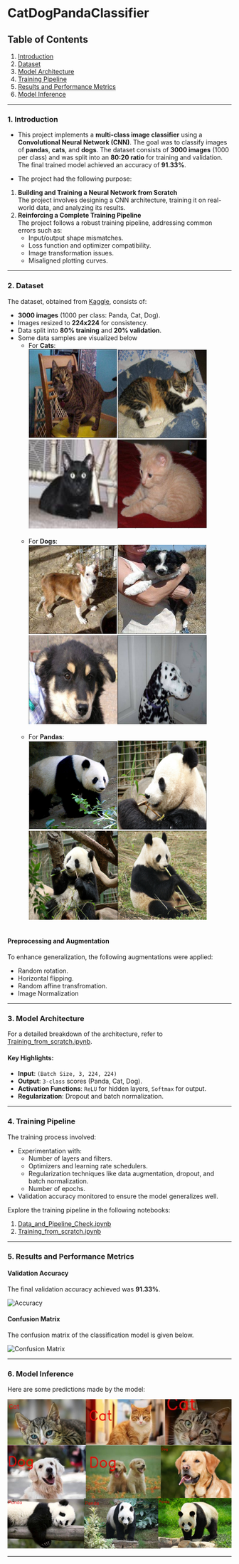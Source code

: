# CatDogPandaClassifier


## Table of Contents
1. [Introduction](#1-introduction)
2. [Dataset](#2-dataset)
3. [Model Architecture](#3-model-architecture)
4. [Training Pipeline](#4-training-pipeline)
5. [Results and Performance Metrics](#5-results-and-performance-metrics)
6. [Model Inference](#6-model-inference)


---

### 1. Introduction

- This project implements a **multi-class image classifier** using a **Convolutional Neural Network (CNN)**. The goal was to classify images of **pandas**, **cats**, and **dogs**. The dataset consists of **3000 images** (1000 per class) and was split into an **80:20 ratio** for training and validation. The final trained model achieved an accuracy of **91.33%**.

- The project had the following purpose:
1. **Building and Training a Neural Network from Scratch**  
   The project involves designing a CNN architecture, training it on real-world data, and analyzing its results.
2. **Reinforcing a Complete Training Pipeline**  
   The project follows a robust training pipeline, addressing common errors such as:
   - Input/output shape mismatches.
   - Loss function and optimizer compatibility.
   - Image transformation issues.
   - Misaligned plotting curves.

---

### 2. Dataset

The dataset, obtained from [Kaggle](https://www.kaggle.com/ashishsaxena2209/animal-image-datasetdog-cat-and-panda), consists of:
- **3000 images** (1000 per class: Panda, Cat, Dog).
- Images resized to **224x224** for consistency.
- Data split into **80% training** and **20% validation**.
- Some data samples are visualized below<br>
   - For **Cats**:<br>
     <img src='https://github.com/04092000f/CatDogPandaClassifier/blob/main/visuals/cat.png' width='200' height='200'><img src='https://github.com/04092000f/CatDogPandaClassifier/blob/main/visuals/cat1.png' width='200' height='200'><img src='https://github.com/04092000f/CatDogPandaClassifier/blob/main/visuals/cat2.png' width='200' height='200'><img src='https://github.com/04092000f/CatDogPandaClassifier/blob/main/visuals/cat3.png' width='200' height='200'><br><br>
   - For **Dogs**:<br>
     <img src='https://github.com/04092000f/CatDogPandaClassifier/blob/main/visuals/dog.png' width='200' height='200'><img src='https://github.com/04092000f/CatDogPandaClassifier/blob/main/visuals/dog1.png' width='200' height='200'><img src='https://github.com/04092000f/CatDogPandaClassifier/blob/main/visuals/dog2.png' width='200' height='200'><img src='https://github.com/04092000f/CatDogPandaClassifier/blob/main/visuals/dog3.png' width='200' height='200'><br><br>
   - For **Pandas**:<br>
     <img src='https://github.com/04092000f/CatDogPandaClassifier/blob/main/visuals/panda.png' width='200' height='200'><img src='https://github.com/04092000f/CatDogPandaClassifier/blob/main/visuals/panda1.png' width='200' height='200'><img src='https://github.com/04092000f/CatDogPandaClassifier/blob/main/visuals/panda2.png' width='200' height='200'><img src='https://github.com/04092000f/CatDogPandaClassifier/blob/main/visuals/panda3.png' width='200' height='200'><br><br>

#### Preprocessing and Augmentation
To enhance generalization, the following augmentations were applied:
- Random rotation.
- Horizontal flipping.
- Random affine transfromation.
- Image Normalization

---

### 3. Model Architecture

For a detailed breakdown of the architecture, refer to [Training_from_scratch.ipynb](https://github.com/04092000f/Image-Classifier-from-Scratch/blob/main/Training_from_scratch.ipynb).

#### Key Highlights:
- **Input**: `(Batch Size, 3, 224, 224)`  
- **Output**: `3-class` scores (Panda, Cat, Dog).  
- **Activation Functions**: `ReLU` for hidden layers, `Softmax` for output.  
- **Regularization**: Dropout and batch normalization.  

---

### 4. Training Pipeline

The training process involved:
- Experimentation with:
  - Number of layers and filters.
  - Optimizers and learning rate schedulers.
  - Regularization techniques like data augmentation, dropout, and batch normalization.
  - Number of epochs.
- Validation accuracy monitored to ensure the model generalizes well.

Explore the training pipeline in the following notebooks:
1. [Data_and_Pipeline_Check.ipynb](https://github.com/04092000f/Image-Classifier-from-Scratch/blob/main/Data_and_Pipeline_Check.ipynb)
2. [Training_from_scratch.ipynb](https://github.com/04092000f/Image-Classifier-from-Scratch/blob/main/Training_from_scratch.ipynb)

---

### 5. Results and Performance Metrics

#### Validation Accuracy
The final validation accuracy achieved was **91.33%**.

![Accuracy](https://github.com/04092000f/Image-Classifier-from-Scratch/blob/main/visuals/final_result.png)

#### Confusion Matrix
The confusion matrix of the classification model is given below.

![Confusion Matrix](https://github.com/04092000f/Image-Classifier-from-Scratch/blob/main/visuals/confusion_matrix.png)

---

### 6. Model Inference
Here are some predictions made by the model:

![Sample Predictions](visuals/predictions.png)

---

